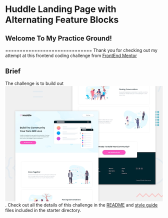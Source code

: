 # Huddle Landing Page with Alternating Feature Blocks

## Welcome To My Practice Ground!
==============================
Thank you for checking out my attempt at this frontend coding challenge from [FrontEnd Mentor](https://www.frontendmentor.io)

## Brief
The challenge is to build out ![this landing page](./starter-info/design/desktop-preview.jpg). Check out all the details of this challenge in the [README](./starter-info/README.md) and [style guide](./starter-info/style-guide.md) files included in the starter directory.